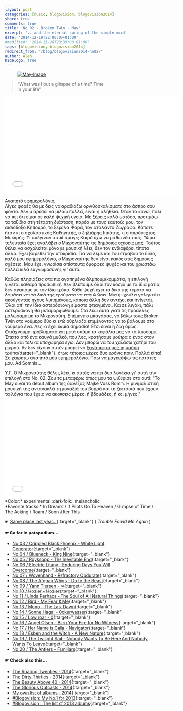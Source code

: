 ```yaml
---
layout: post
categories: [music, blogovision, blogovision2014]
share: true
comments: true
title: 'No 02 - Broken Twin - May'
excerpt: '...and the eternal spring of the simple mind'
date: '2014-12-19T22:00:00+01:00'
#modified: '2014-11-28T23:39:00+01:00'
tags: [blogovision, blogovision2014]
redirect_from: "/blog/blogovision2014-no02/"
author: Aleh
hidelogo: true
---
```

<figure>
	<a href="http://userserve-ak.last.fm/serve/500/97005167/May+Broken+Twin_0.jpg"><img src="http://userserve-ak.last.fm/serve/500/97005167/May+Broken+Twin_0.jpg" alt="May-Image" class="center"/></a>
</figure>

> “What was I but a glimpse of a time? Time<br/>
> In your life”<br/>

<iframe width="560" height="315" src="//www.youtube.com/embed/tc3N3jVM4Ts" frameborder="0" allowfullscreen>&nbsp;</iframe>

Αγαπητό εφημερολόγιο,<br/>
Λίγες φορές θα με δεις να αραδιάζω ορνιθοσκαλίσματα στο άσπρο σου φόντο. Δεν μ αρέσει να μιλάω πολλά, είναι η αλήθεια. Όταν το κάνω, πάει να πει ότι είμαι σε καλή ψυχική υγεία. Με ξέρεις καλά ωστόσο, προτιμάω τα ταξίδια στη τέταρτη διάσταση, παρέα με τους εαυτούς μου, τον αισιόδοξο Kηπουρό, το ξερόλα Ψαρά, τον ατάλαντο Ζωγράφο. Κάποτε ήταν κι ο σχολαστικός Καθηγητής, ο ζηλιάρης Ιππότης, κι ο απρόσεχτος Μπεκρής. Τι απέγιναν αυτοί άραγε; Καιρό έχω να μάθω νέα τους. Τώρα τελευταία έχει αναλάβει ο Μικροναύτης τις δημόσιες σχέσεις μας. Τούτος θέλει να ασχολείται μόνο με μουσική λέει, δεν τον ενδιαφέρει τίποτα άλλο. Έχει βαρεθεί την υποκρισία. Για να λέμε και του στραβού το δίκιο, καλό μου εφημερολόγιο, ο Μικροναύτης δεν είναι κακός στις δημόσιες σχέσεις. Μου έχει γνωρίσει απίστευτα όμορφες ψυχές και του χρωστάω πολλά κιλά ευγνωμοσύνης γι' αυτό. 

Καθώς πλησιάζεις στα πιο αγαπημένα άλμπουμ/κομμάτια, η επιλογή γίνεται καθαρά προσωπική. Δεν βλέπουμε όλοι τον κόσμο με τα ίδια μάτια, δεν αγαπάμε με τον ίδιο τρόπο. Κάθε ψυχή έχει τα δικά της τέρατα να δαμάσει και τα δικά της τραύματα να επουλώσει. Μια ψυχούλα γαληνεύει ακούγοντας ήχους λυπημένους, κάποια άλλη δεν αντέχει και πνίγεται. Όλοι απ' την ίδια αστερόσκονη είμαστε φτιαγμένοι. Και σε λιγάκι, πάλι αστερόσκονη θα μεταμορφωθούμε. Στα λέω αυτά γιατί τις προάλλες μαλώσαμε με το Μικροναύτη. Επέμενε ο μπαγάσας, να βάλω τους Broken Twin στο νούμερο δύο κι εγώ ούρλιαζα επιμένοντας να το βάλουμε στο νούμερο ένα. Λες κι έχει καμιά σημασία! Έτσι είναι η ζωή όμως. Φτιάχνουμε προβλήματα και μετά σπάμε τα κεφάλια μας να τα λύσουμε. Έπειτα από ένα καυγά μυθικό, που λες, κρατήσαμε μούτρα ο ένας στον άλλο και τελικά υποχώρησα εγώ. Δεν μπορώ να του χαλάσω χατήρι του μικρού. Αν δεν είχα κι αυτόν μπορεί να [ξανάπεφτα μες τη μαύρη τρύπα](http://www.mixcloud.com/MoonlightFairyTales/post-tenebras-lux-an-ode-to-empathy/){:target="_blank"}, όπως τέτοιες μέρες δυο χρόνια πριν. Πολλά είπα! Σε χαιρετώ αγαπητό μου εφημερολόγιο. Πάω να μαγειρέψω τις πατάτες μου. Ad Somnia...

Υ.Γ. Ο Μικροναύτης θέλει, λέει, κι αυτός να πει δυο λογάκια γι' αυτή την επιλογή στο Νο. 02. Σου τα μεταφέρω όπως μου τα ψιθύρισε στο αυτί: "Το May είναι το debut album της δανέζας Majke Voss Romm. Η μινιμαλιστική μουσική της αντανακλά τη μοναξιά του βορρά και τη ζεστασιά που έχουν τα λόγια που έχεις να ακούσεις μέρες, ή βδομάδες, ή και μήνες."

<iframe width="560" height="315" src="//www.youtube.com/embed/HUCMlfo5Vv0" frameborder="0" allowfullscreen>&nbsp;</iframe>
*Color:* experimental::dark-folk:: melancholic<br/>
*Favorite tracks:* In Dreams	/ If Pilots Go To Heaven / Glimpse of Time / The Acking / Roam / Soon After This

&#x261B; [Same place last year...](http://themicronaut.tumblr.com/post/70430556536/blogovision2013-no02){:target="_blank"} ( *Trouble Found Me Again* )

#### &#x261B; So far in patapodium...
* [No 03 / Crippled Black Phoenix - White Light Generator](/music/blogovision/blogovision2014/blogovision2014-no03/){:target="_blank"}
* [No 04 / Blueneck - King Nine](/music/blogovision/blogovision2014/blogovision2014-no04/){:target="_blank"}
* [No 05 / Röyksopp	 - The Inevitable End](/music/blogovision/blogovision2014/blogovision2014-no05/){:target="_blank"}
* [No 06 / Electric Litany - Enduring Days You Will Overcome](/music/blogovision/blogovision2014/blogovision2014-no06/){:target="_blank"}
* [No 07 / Wovenhand - Refractory Obdurate](/music/blogovision/blogovision2014/blogovision2014-no07/){:target="_blank"}
* [No 08 / The Afghan Whigs - Do to the Beast](/music/blogovision/blogovision2014/blogovision2014-no08/){:target="_blank"}
* [No 09 / Yann Tiersen - ∞](/music/blogovision/blogovision2014/blogovision2014-no09/){:target="_blank"}
* [No 10 / Hozier - Hozier](/music/blogovision/blogovision2014/blogovision2014-no10/){:target="_blank"}
* [No 11 / Linda Perhacs - The Soul of All Natural Things](/music/blogovision/blogovision2014/blogovision2014-no11/){:target="_blank"}
* [No 12 / Bird - My Fear & Me](/music/blogovision/blogovision2014/blogovision2014-no12/){:target="_blank"}
* [No 13 / Mono - The Last Dawn](/music/blogovision/blogovision2014/blogovision2014-no13/){:target="_blank"}
* [No 14 / Sonne Hagal - Ockerwasser](/music/blogovision/blogovision2014/blogovision2014-no14/){:target="_blank"}
* [No 15 / Low roar - 0](/music/blogovision/blogovision2014/blogovision2014-no15/){:target="_blank"}
* [No 16 / Angel Olsen - Burn Your Fire for No Witness](/music/blogovision/blogovision2014/blogovision2014-no16/){:target="_blank"}
* [No 17 / Her Name is Calla - Navigator](/music/blogovision/blogovision2014/blogovision2014-no17/){:target="_blank"}
* [No 18 / Esben and the Witch - A New Nature](/music/blogovision/blogovision2014/blogovision2014-no18/){:target="_blank"}
* [No 19 / The Twilight Sad - Nobody Wants To Be Here And Nobody Wants To Leave](/music/blogovision/blogovision2014/blogovision2014-no19/){:target="_blank"}
* [No 20 / The Antlers - Familiars](/music/blogovision/blogovision2014/blogovision2014-no20/){:target="_blank"}

#### &#x261B; Check also this…
* [The Roaring Twenties - 2014](/music/blogovision/blogovision2014/blogovision2014-the-roaring-twenties/){:target="_blank"}
* [The Dirty Thirties - 2014](/music/blogovision/blogovision2014/blogovision2014-the-dirty-thirties/){:target="_blank"}
* [The Beauty Above 40 - 2014](/music/blogovision/blogovision2014/blogovision2014-the-beauty-above-40/){:target="_blank"}
* [The Glorious Outcasts - 2014](/music/blogovision/blogovision2014/blogovision2014-the-glorious-outcasts-2014/){:target="_blank"}
* [My own list of albums - 2014](/music/blogovision/blogovision2014/complete-list-2014/){:target="_blank"}
* [#Blogovision: My No.1 for 2013](/music/blogovision/blogovision2013/blogovision2013-no01/){:target="_blank"}
* [#Blogovision : The list of 2013 albums](/music/blogovision/blogovision2013/blogovision-my-own-list-of-2013-nominees-albums/){:target="_blank"}